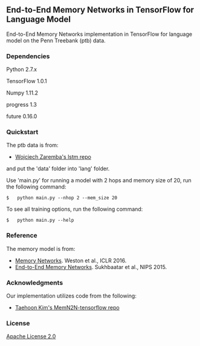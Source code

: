 ## End-to-End Memory Networks in TensorFlow for Language Model

End-to-End Memory Networks implementation in TensorFlow for language model on the Penn Treebank (ptb) data.


### Dependencies

Python 2.7.x

TensorFlow 1.0.1

Numpy 1.11.2

progress 1.3

future 0.16.0


### Quickstart

The ptb data is from:

* [Wojciech Zaremba's lstm repo](https://github.com/wojzaremba/lstm)

and put the 'data' folder into 'lang' folder.
	
Use 'main.py' for running a model with 2 hops and memory size of 20, run the following command:

	$	python main.py --nhop 2 --mem_size 20
	
To see all training options, run the following command:

	$	python main.py --help
	
	
### Reference

The memory model is from:
* [Memory Networks](https://arxiv.org/pdf/1410.3916.pdf). Weston et al., ICLR 2016.
* [End-to-End Memory Networks](https://papers.nips.cc/paper/5846-end-to-end-memory-networks.pdf). Sukhbaatar et al., NIPS 2015.


### Acknowledgments

Our implementation utilizes code from the following:
* [Taehoon Kim's MemN2N-tensorflow repo](https://github.com/carpedm20/MemN2N-tensorflow)


### License

[Apache License 2.0](http://www.apache.org/licenses/LICENSE-2.0)

